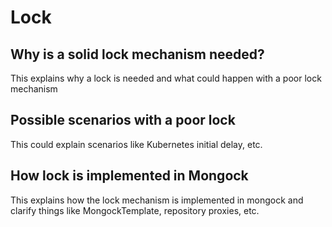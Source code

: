 # Lock

## Why is a solid lock mechanism needed?

This explains why a lock is needed and what could happen with a poor lock mechanism

## Possible scenarios with a poor lock

This could explain scenarios like Kubernetes initial delay, etc.

## How lock is implemented in Mongock

This explains how the lock mechanism is implemented in mongock and clarify things like MongockTemplate, repository proxies, etc.  

